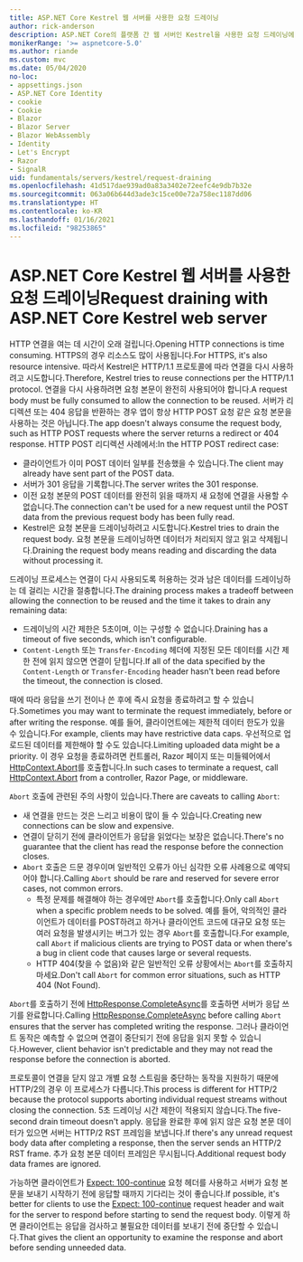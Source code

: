 ```yaml
---
title: ASP.NET Core Kestrel 웹 서버를 사용한 요청 드레이닝
author: rick-anderson
description: ASP.NET Core의 플랫폼 간 웹 서버인 Kestrel을 사용한 요청 드레이닝에 관해 알아봅니다.
monikerRange: '>= aspnetcore-5.0'
ms.author: riande
ms.custom: mvc
ms.date: 05/04/2020
no-loc:
- appsettings.json
- ASP.NET Core Identity
- cookie
- Cookie
- Blazor
- Blazor Server
- Blazor WebAssembly
- Identity
- Let's Encrypt
- Razor
- SignalR
uid: fundamentals/servers/kestrel/request-draining
ms.openlocfilehash: 41d517dae939ad0a83a3402e72eefc4e9db7b32e
ms.sourcegitcommit: 063a06b644d3ade3c15ce00e72a758ec1187dd06
ms.translationtype: HT
ms.contentlocale: ko-KR
ms.lasthandoff: 01/16/2021
ms.locfileid: "98253865"
---
```

# <a name="request-draining-with-aspnet-core-kestrel-web-server"></a><span data-ttu-id="04d3d-103">ASP.NET Core Kestrel 웹 서버를 사용한 요청 드레이닝</span><span class="sxs-lookup"><span data-stu-id="04d3d-103">Request draining with ASP.NET Core Kestrel web server</span></span>

<span data-ttu-id="04d3d-104">HTTP 연결을 여는 데 시간이 오래 걸립니다.</span><span class="sxs-lookup"><span data-stu-id="04d3d-104">Opening HTTP connections is time consuming.</span></span> <span data-ttu-id="04d3d-105">HTTPS의 경우 리소스도 많이 사용됩니다.</span><span class="sxs-lookup"><span data-stu-id="04d3d-105">For HTTPS, it's also resource intensive.</span></span> <span data-ttu-id="04d3d-106">따라서 Kestrel은 HTTP/1.1 프로토콜에 따라 연결을 다시 사용하려고 시도합니다.</span><span class="sxs-lookup"><span data-stu-id="04d3d-106">Therefore, Kestrel tries to reuse connections per the HTTP/1.1 protocol.</span></span> <span data-ttu-id="04d3d-107">연결을 다시 사용하려면 요청 본문이 완전히 사용되어야 합니다.</span><span class="sxs-lookup"><span data-stu-id="04d3d-107">A request body must be fully consumed to allow the connection to be reused.</span></span> <span data-ttu-id="04d3d-108">서버가 리디렉션 또는 404 응답을 반환하는 경우 앱이 항상 HTTP POST 요청 같은 요청 본문을 사용하는 것은 아닙니다.</span><span class="sxs-lookup"><span data-stu-id="04d3d-108">The app doesn't always consume the request body, such as HTTP POST requests where the server returns a redirect or 404 response.</span></span> <span data-ttu-id="04d3d-109">HTTP POST 리디렉션 사례에서:</span><span class="sxs-lookup"><span data-stu-id="04d3d-109">In the HTTP POST redirect case:</span></span>

* <span data-ttu-id="04d3d-110">클라이언트가 이미 POST 데이터 일부를 전송했을 수 있습니다.</span><span class="sxs-lookup"><span data-stu-id="04d3d-110">The client may already have sent part of the POST data.</span></span>
* <span data-ttu-id="04d3d-111">서버가 301 응답을 기록합니다.</span><span class="sxs-lookup"><span data-stu-id="04d3d-111">The server writes the 301 response.</span></span>
* <span data-ttu-id="04d3d-112">이전 요청 본문의 POST 데이터를 완전히 읽을 때까지 새 요청에 연결을 사용할 수 없습니다.</span><span class="sxs-lookup"><span data-stu-id="04d3d-112">The connection can't be used for a new request until the POST data from the previous request body has been fully read.</span></span>
* <span data-ttu-id="04d3d-113">Kestrel은 요청 본문을 드레이닝하려고 시도합니다.</span><span class="sxs-lookup"><span data-stu-id="04d3d-113">Kestrel tries to drain the request body.</span></span> <span data-ttu-id="04d3d-114">요청 본문을 드레이닝하면 데이터가 처리되지 않고 읽고 삭제됩니다.</span><span class="sxs-lookup"><span data-stu-id="04d3d-114">Draining the request body means reading and discarding the data without processing it.</span></span>

<span data-ttu-id="04d3d-115">드레이닝 프로세스는 연결이 다시 사용되도록 허용하는 것과 남은 데이터를 드레이닝하는 데 걸리는 시간을 절충합니다.</span><span class="sxs-lookup"><span data-stu-id="04d3d-115">The draining process makes a tradeoff between allowing the connection to be reused and the time it takes to drain any remaining data:</span></span>

* <span data-ttu-id="04d3d-116">드레이닝의 시간 제한은 5초이며, 이는 구성할 수 없습니다.</span><span class="sxs-lookup"><span data-stu-id="04d3d-116">Draining has a timeout of five seconds, which isn't configurable.</span></span>
* <span data-ttu-id="04d3d-117">`Content-Length` 또는 `Transfer-Encoding` 헤더에 지정된 모든 데이터를 시간 제한 전에 읽지 않으면 연결이 닫힙니다.</span><span class="sxs-lookup"><span data-stu-id="04d3d-117">If all of the data specified by the `Content-Length` or `Transfer-Encoding` header hasn't been read before the timeout, the connection is closed.</span></span>

<span data-ttu-id="04d3d-118">때에 따라 응답을 쓰기 전이나 쓴 후에 즉시 요청을 종료하려고 할 수 있습니다.</span><span class="sxs-lookup"><span data-stu-id="04d3d-118">Sometimes you may want to terminate the request immediately, before or after writing the response.</span></span> <span data-ttu-id="04d3d-119">예를 들어, 클라이언트에는 제한적 데이터 한도가 있을 수 있습니다.</span><span class="sxs-lookup"><span data-stu-id="04d3d-119">For example, clients may have restrictive data caps.</span></span> <span data-ttu-id="04d3d-120">우선적으로 업로드된 데이터를 제한해야 할 수도 있습니다.</span><span class="sxs-lookup"><span data-stu-id="04d3d-120">Limiting uploaded data might be a priority.</span></span> <span data-ttu-id="04d3d-121">이 경우 요청을 종료하려면 컨트롤러, Razor 페이지 또는 미들웨어에서 [HttpContext.Abort](xref:Microsoft.AspNetCore.Http.HttpContext.Abort%2A)를 호출합니다.</span><span class="sxs-lookup"><span data-stu-id="04d3d-121">In such cases to terminate a request, call [HttpContext.Abort](xref:Microsoft.AspNetCore.Http.HttpContext.Abort%2A) from a controller, Razor Page, or middleware.</span></span>

<span data-ttu-id="04d3d-122">`Abort` 호출에 관련된 주의 사항이 있습니다.</span><span class="sxs-lookup"><span data-stu-id="04d3d-122">There are caveats to calling `Abort`:</span></span>

* <span data-ttu-id="04d3d-123">새 연결을 만드는 것은 느리고 비용이 많이 들 수 있습니다.</span><span class="sxs-lookup"><span data-stu-id="04d3d-123">Creating new connections can be slow and expensive.</span></span>
* <span data-ttu-id="04d3d-124">연결이 닫히기 전에 클라이언트가 응답을 읽었다는 보장은 없습니다.</span><span class="sxs-lookup"><span data-stu-id="04d3d-124">There's no guarantee that the client has read the response before the connection closes.</span></span>
* <span data-ttu-id="04d3d-125">`Abort` 호출은 드문 경우이며 일반적인 오류가 아닌 심각한 오류 사례용으로 예약되어야 합니다.</span><span class="sxs-lookup"><span data-stu-id="04d3d-125">Calling `Abort` should be rare and reserved for severe error cases, not common errors.</span></span>
  * <span data-ttu-id="04d3d-126">특정 문제를 해결해야 하는 경우에만 `Abort`를 호출합니다.</span><span class="sxs-lookup"><span data-stu-id="04d3d-126">Only call `Abort` when a specific problem needs to be solved.</span></span> <span data-ttu-id="04d3d-127">예를 들어, 악의적인 클라이언트가 데이터를 POST하려고 하거나 클라이언트 코드에 대규모 요청 또는 여러 요청을 발생시키는 버그가 있는 경우 `Abort`를 호출합니다.</span><span class="sxs-lookup"><span data-stu-id="04d3d-127">For example, call `Abort` if malicious clients are trying to POST data or when there's a bug in client code that causes large or several requests.</span></span>
  * <span data-ttu-id="04d3d-128">HTTP 404(찾을 수 없음)와 같은 일반적인 오류 상황에서는 `Abort`를 호출하지 마세요.</span><span class="sxs-lookup"><span data-stu-id="04d3d-128">Don't call `Abort` for common error situations, such as HTTP 404 (Not Found).</span></span>

<span data-ttu-id="04d3d-129">`Abort`를 호출하기 전에 [HttpResponse.CompleteAsync](xref:Microsoft.AspNetCore.Http.HttpResponse.CompleteAsync%2A)를 호출하면 서버가 응답 쓰기를 완료합니다.</span><span class="sxs-lookup"><span data-stu-id="04d3d-129">Calling [HttpResponse.CompleteAsync](xref:Microsoft.AspNetCore.Http.HttpResponse.CompleteAsync%2A) before calling `Abort` ensures that the server has completed writing the response.</span></span> <span data-ttu-id="04d3d-130">그러나 클라이언트 동작은 예측할 수 없으며 연결이 중단되기 전에 응답을 읽지 못할 수 있습니다.</span><span class="sxs-lookup"><span data-stu-id="04d3d-130">However, client behavior isn't predictable and they may not read the response before the connection is aborted.</span></span>

<span data-ttu-id="04d3d-131">프로토콜이 연결을 닫지 않고 개별 요청 스트림을 중단하는 동작을 지원하기 때문에 HTTP/2의 경우 이 프로세스가 다릅니다.</span><span class="sxs-lookup"><span data-stu-id="04d3d-131">This process is different for HTTP/2 because the protocol supports aborting individual request streams without closing the connection.</span></span> <span data-ttu-id="04d3d-132">5초 드레이닝 시간 제한이 적용되지 않습니다.</span><span class="sxs-lookup"><span data-stu-id="04d3d-132">The five-second drain timeout doesn't apply.</span></span> <span data-ttu-id="04d3d-133">응답을 완료한 후에 읽지 않은 요청 본문 데이터가 있으면 서버는 HTTP/2 RST 프레임을 보냅니다.</span><span class="sxs-lookup"><span data-stu-id="04d3d-133">If there's any unread request body data after completing a response, then the server sends an HTTP/2 RST frame.</span></span> <span data-ttu-id="04d3d-134">추가 요청 본문 데이터 프레임은 무시됩니다.</span><span class="sxs-lookup"><span data-stu-id="04d3d-134">Additional request body data frames are ignored.</span></span>

<span data-ttu-id="04d3d-135">가능하면 클라이언트가 [Expect: 100-continue](https://developer.mozilla.org/docs/Web/HTTP/Status/100) 요청 헤더를 사용하고 서버가 요청 본문을 보내기 시작하기 전에 응답할 때까지 기다리는 것이 좋습니다.</span><span class="sxs-lookup"><span data-stu-id="04d3d-135">If possible, it's better for clients to use the [Expect: 100-continue](https://developer.mozilla.org/docs/Web/HTTP/Status/100) request header and wait for the server to respond before starting to send the request body.</span></span> <span data-ttu-id="04d3d-136">이렇게 하면 클라이언트는 응답을 검사하고 불필요한 데이터를 보내기 전에 중단할 수 있습니다.</span><span class="sxs-lookup"><span data-stu-id="04d3d-136">That gives the client an opportunity to examine the response and abort before sending unneeded data.</span></span>

